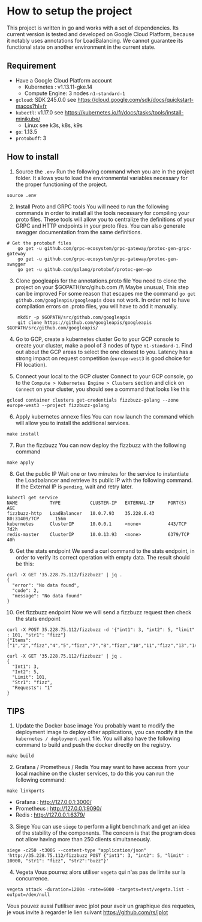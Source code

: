 # How to setup the project

This project is written in go and works with a set of dependencies. Its current version is tested and developed on Google Cloud Platform, because it notably uses annotations for LoadBalancing.
We cannot guarantee its functional state on another environment in the current state.

## Requirement
 - Have a Google Cloud Platform account
   - Kubernetes : v1.13.11-gke.14
   - Compute Engine: 3 nodes `n1-standard-1`
 - `gcloud`: SDK 245.0.0 see https://cloud.google.com/sdk/docs/quickstart-macos?hl=fr
 - `kubectl`: v1.17.0 see https://kubernetes.io/fr/docs/tasks/tools/install-minikube/
 	- Linux see k3s, k8s, k9s
 - `go`: 1.13.5
 - `protobuff`: 3


## How to install

 1. Source the `.env`
Run the following command when you are in the project folder. It allows you to load the environmental variables necessary for the proper functioning of the project.
```
source .env
```

 2. Install Proto and GRPC tools
You will need to run the following commands in order to install all the tools necessary for compiling your proto files. These tools will allow you to centralize the definitions of your GRPC and HTTP endpoints in your proto files. You can also generate swagger documentation from the same definitions.
```
# Get the protobuf files
 	go get -u github.com/grpc-ecosystem/grpc-gateway/protoc-gen-grpc-gateway
	go get -u github.com/grpc-ecosystem/grpc-gateway/protoc-gen-swagger
	go get -u github.com/golang/protobuf/protoc-gen-go
```

 3. Clone googleapis for the annotations.proto file
You need to clone the project on your $GOPATH/src/gihub.com
/!\ Maybe unusual, This step can be improved
For some reason that escapes me the command `go get github.com/googleapis/googleapis` does not work. In order not to have compilation errors on .proto files, you will have to add it manually.
```
	mkdir -p $GOPATH/src/github.com/googleapis
	git clone https://github.com/googleapis/googleapis $GOPATH/src/github.com/googleapis/
 ```

 4. Go to GCP, create a kubernetes cluster
Go to your GCP console to create your cluster, make a pool of 3 nodes of type `n1-standard-1`. Find out about the GCP areas to select the one closest to you. Latency has a strong impact on request competition (`europe-west3` is good choice for FR location).

 5. Connect your local to the GCP cluster
Connect to your GCP console, go to the `Compute > Kubernetes Engine > Clusters` section and click on `Connect` on your cluster, you should see a command that looks like this
 ```
 gcloud container clusters get-credentials fizzbuzz-golang --zone europe-west3 --project fizzbuzz-golang
 ```

 6. Apply kubernetes annexe files
You can now launch the command which will allow you to install the additional services.
```
make install
```

 7. Run the fizzbuzz
You can now deploy the fizzbuzz with the following command
```
make apply
```

 8. Get the public IP
Wait one or two minutes for the service to instantiate the Loadbalancer and retrieve its public IP with the following command. If the External IP is `pending`, wait and retry later.
```
kubectl get service
NAME            TYPE           CLUSTER-IP   EXTERNAL-IP     PORT(S)           AGE
fizzbuzz-http   LoadBalancer   10.0.7.93    35.228.6.43     80:31409/TCP      156m
kubernetes      ClusterIP      10.0.0.1     <none>          443/TCP           7d2h
redis-master    ClusterIP      10.0.13.93   <none>          6379/TCP          40h
```

 9. Get the stats endpoint
We send a curl command to the stats endpoint, in order to verify its correct operation with empty data. The result should be this:

```
curl -X GET '35.228.75.112/fizzbuzz' | jq .
{
  "error": "No data found",
  "code": 2,
  "message": "No data found"
}
```

 10. Get fizzbuzz endpoint
Now we will send a fizzbuzz request then check the stats endpoint
```
curl -X POST 35.228.75.112/fizzbuzz -d '{"int1": 3, "int2": 5, "limit" : 101, "str1": "fizz"}
{"Items":["1","2","fizz","4","5","fizz","7","8","fizz","10","11","fizz","13","14","fizz","16","17","fizz","19","20","fizz","22","23","fizz","25","26","fizz","28","29","fizz","31","32","fizz","34","35","fizz","37","38","fizz","40","41","fizz","43","44","fizz","46","47","fizz","49","50","fizz","52","53","fizz","55","56","fizz","58","59","fizz","61","62","fizz","64","65","fizz","67","68","fizz","70","71","fizz","73","74","fizz","76","77","fizz","79","80","fizz","82","83","fizz","85","86","fizz","88","89","fizz","91","92","fizz","94","95","fizz","97","98","fizz","100","101"]}
```
```
curl -X GET '35.228.75.112/fizzbuzz' | jq .
{
  "Int1": 3,
  "Int2": 5,
  "Limit": 101,
  "Str1": "fizz",
  "Requests": "1"
}
```

## TIPS

 1. Update the Docker base image
You probably want to modify the deployment image to deploy other applications, you can modify it in the `kubernetes / deployment.yaml` file. You will also have the following command to build and push the docker directly on the registry.
```
make build
```

 2. Grafana / Prometheus / Redis
You may want to have access from your local machine on the cluster services, to do this you can run the following command:
```
make linkports
```
 - Grafana : http://127.0.0.1:3000/
 - Prometheus : http://127.0.0.1:9090/
 - Redis : http://127.0.0.1:6379/

 3. Siege
You can use `siege` to perform a light benchmark and get an idea of ​​the stability of the components. The concern is that the program does not allow having more than 250 clients simultaneously.
```
siege -c250 -t300S --content-type "application/json" 'http://35.228.75.112/fizzbuzz POST {"int1": 3, "int2": 5, "limit" : 10000, "str1": "fizz", "str2":"buzz"}'
```

 4. Vegeta
Vous pourrez alors utiliser `vegeta` qui n'as pas de limite sur la concurrence.
```
vegeta attack -duration=1200s -rate=6000 -targets=test/vegeta.list -output=/dev/null
```

Vous pouvez aussi l'utiliser avec jplot pour avoir un graphique des requetes, je vous invite à regarder le lien suivant https://github.com/rs/jplot
